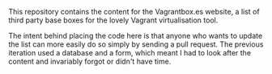 This repository contains the content for the Vagrantbox.es website, a
list of third party base boxes for the lovely Vagrant virtualisation
tool.

The intent behind placing the code here is that anyone who wants to
update the list can more easily do so simply by sending a pull request.
The previous iteration used a database and a form, which meant I had to
look after the content and invariably forgot or didn't have time.

